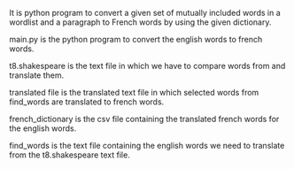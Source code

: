 It is python program to convert a given set of mutually included words in a wordlist and a paragraph to French words by using the given dictionary.

main.py is the python program to convert the english words to french words.

t8.shakespeare is the text file in which we have to compare words from and translate them.

translated file is the translated text file in which selected words from find_words are translated to french words.

french_dictionary is the csv file containing the translated french words for the english words.

find_words is the text file containing the english words we need to translate from the t8.shakespeare text file.
